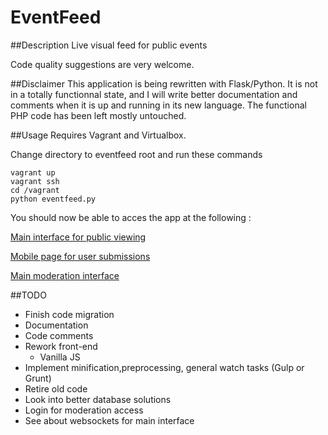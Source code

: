 EventFeed
========
##Description
Live visual feed for public events

Code quality suggestions are very welcome.

##Disclaimer
This application is being rewritten with Flask/Python. It is not in a totally functionnal state, and I will write better documentation and comments when it is up and running in its new language. The functional PHP code has been left mostly untouched.

##Usage
Requires Vagrant and Virtualbox.

Change directory to eventfeed root and run these commands

    vagrant up
    vagrant ssh
    cd /vagrant
    python eventfeed.py

You should now be able to acces the app at the following :

[Main interface for public viewing](http://192.168.56.101:5000/main)

[Mobile page for user submissions](http://192.168.56.101:5000)

[Main moderation interface](http://192.168.56.101:5000/moderation)

##TODO
* Finish code migration
* Documentation
* Code comments
* Rework front-end
    * Vanilla JS
* Implement minification,preprocessing, general watch tasks (Gulp or Grunt)
* Retire old code
* Look into better database solutions
* Login for moderation access
* See about websockets for main interface